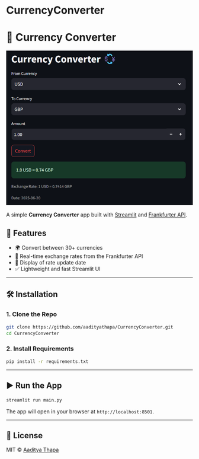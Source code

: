 # CurrencyConverter

# 💱 Currency Converter

![Screenshot](https://github.com/aadityathapa/CurrencyConverter/blob/main/screenshot.png)

A simple **Currency Converter** app built with [Streamlit](https://streamlit.io) and [Frankfurter API](https://www.frankfurter.app/).

## 🚀 Features

- 🌍 Convert between 30+ currencies
- 🔄 Real-time exchange rates from the Frankfurter API
- 📅 Display of rate update date
- ✅ Lightweight and fast Streamlit UI

---

## 🛠️ Installation

### 1. Clone the Repo

```bash
git clone https://github.com/aadityathapa/CurrencyConverter.git
cd CurrencyConverter
```

### 2. Install Requirements

```bash
pip install -r requirements.txt
```

---

## ▶️ Run the App

```bash
streamlit run main.py
```

The app will open in your browser at `http://localhost:8501`.

---

## 📄 License

MIT © [Aaditya Thapa](https://github.com/aadityathapa)